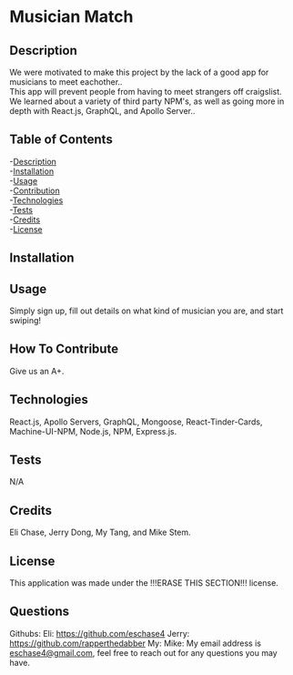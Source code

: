 # Musician Match
    
        

<a name="description"></a>
## Description  
    
We were motivated to make this project by the lack of a good app for musicians to meet eachother..<br>
This app will prevent people from having to meet strangers off craigslist.<br>
We learned about a variety of third party NPM's, as well as going more in depth with React.js, GraphQL, and Apollo Server..<br>
    
    
## Table of Contents
-[Description](#description)<br> 
-[Installation](#installation)<br>
-[Usage](#usage)<br>
-[Contribution](#contribution)<br>
-[Technologies](#technologies)<br>
-[Tests](#tests)<br>
-[Credits](#credits)<br>
-[License](#license)<br>

<a name="installation"></a>
## Installation







<a name="usage"></a>
## Usage

Simply sign up, fill out details on what kind of musician you are, and start swiping!

<a name="contribution"></a>
## How To Contribute

Give us an A+.

<a name="technologies"></a>
## Technologies

React.js, Apollo Servers, GraphQL, Mongoose, React-Tinder-Cards, Machine-UI-NPM, Node.js, NPM, Express.js.

<a name="tests"></a>
## Tests

N/A

<a name="credits"></a>
## Credits 

Eli Chase, Jerry Dong, My Tang, and  Mike Stem.

<a name="license"></a>
## License

This application was made under the !!!ERASE THIS SECTION!!! license.

## Questions

Githubs:
    Eli: https://github.com/eschase4
    Jerry: https://github.com/rapperthedabber
    My:
    Mike:
My email address is eschase4@gmail.com, feel free to reach out for any questions you may have.
